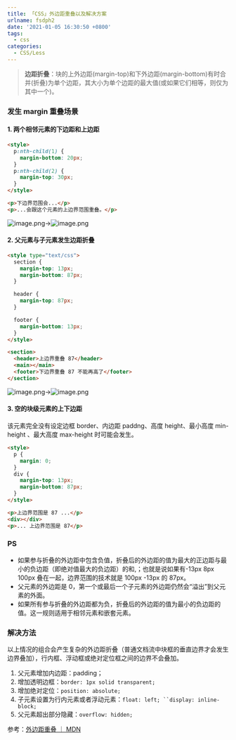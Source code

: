 ```yaml
---
title: 「CSS」外边距重叠以及解决方案
urlname: fsdph2
date: '2021-01-05 16:30:50 +0800'
tags:
  - css
categories:
  - CSS/Less
---
```


> **边距折叠**：块的上外边距(margin-top)和下外边距(margin-bottom)有时合并(折叠)为单个边距，其大小为单个边距的最大值(或如果它们相等，则仅为其中一个)。

####

### 发生 margin 重叠场景

#### 1. 两个相邻元素的下边距和上边距

```html
<style>
  p:nth-child(1) {
    margin-bottom: 20px;
  }
  p:nth-child(2) {
    margin-top: 30px;
  }
</style>

<p>下边界范围会...</p>
<p>...会跟这个元素的上边界范围重叠。</p>
```

![image.png](https://cdn.nlark.com/yuque/0/2021/png/250093/1609837737634-ef4f99a2-e1b8-4521-9cf5-c0aefd5a510f.png#height=455&id=tYuWX&margin=%5Bobject%20Object%5D&name=image.png&originHeight=994&originWidth=780&originalType=binary∶=1&size=64587&status=done&style=none&width=357)->![image.png](https://cdn.nlark.com/yuque/0/2021/png/250093/1609837899326-43cca7f6-3e98-40b8-b6b8-083344f2a2d2.png#height=454&id=wrTz1&margin=%5Bobject%20Object%5D&name=image.png&originHeight=944&originWidth=770&originalType=binary∶=1&size=55460&status=done&style=none&width=370)

#### 2. 父元素与子元素发生边距折叠

```html
<style type="text/css">
  section {
    margin-top: 13px;
    margin-bottom: 87px;
  }

  header {
    margin-top: 87px;
  }

  footer {
    margin-bottom: 13px;
  }
</style>

<section>
  <header>上边界重叠 87</header>
  <main></main>
  <footer>下边界重叠 87 不能再高了</footer>
</section>
```

![image.png](https://cdn.nlark.com/yuque/0/2021/png/250093/1609839734048-548f3e49-b7c7-404e-97e1-3b88a5693754.png#height=516&id=EjwH6&margin=%5Bobject%20Object%5D&name=image.png&originHeight=1032&originWidth=628&originalType=binary∶=1&size=83367&status=done&style=none&width=314)->![image.png](https://cdn.nlark.com/yuque/0/2021/png/250093/1609839875220-64c769e9-6d1a-4807-ad19-3394a020fa09.png#height=519&id=yZUac&margin=%5Bobject%20Object%5D&name=image.png&originHeight=972&originWidth=644&originalType=binary∶=1&size=96192&status=done&style=none&width=344)

#### 3. 空的块级元素的上下边距

该元素完全没有设定边框 border、内边距 paddng、高度 height、最小高度 min-height 、最大高度 max-height 时可能会发生。

```html
<style>
  p {
    margin: 0;
  }
  div {
    margin-top: 13px;
    margin-bottom: 87px;
  }
</style>

<p>上边界范围是 87 ...</p>
<div></div>
<p>... 上边界范围是 87</p>
```

### PS

- 如果参与折叠的外边距中包含负值，折叠后的外边距的值为最大的正边距与最小的负边距（即绝对值最大的负边距）的和,；也就是说如果有-13px 8px 100px 叠在一起，边界范围的技术就是 100px -13px 的 87px。
- 父元素的外边距是 0，第一个或最后一个子元素的外边距仍然会“溢出”到父元素的外面。
- 如果所有参与折叠的外边距都为负，折叠后的外边距的值为最小的负边距的值。这一规则适用于相邻元素和嵌套元素。

### 解决方法

以上情况的组合会产生复杂的外边距折叠（普通文档流中块框的垂直边界才会发生边界叠加），行内框、浮动框或绝对定位框之间的边界不会叠加。

1. 父元素增加内边距：padding；
1. 增加透明边框：`border: 1px solid transparent;`
1. 增加绝对定位：`position: absolute;`
1. 子元素设置为行内元素或者浮动元素：` float: left; ``display: inline-block; `
1. 父元素超出部分隐藏：`overflow: hidden;`

参考：[外边距重叠 ｜ MDN](https://developer.mozilla.org/zh-CN/docs/Web/CSS/CSS_Box_Model/Mastering_margin_collapsing)
